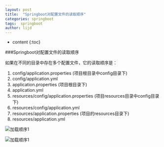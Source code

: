```yaml
---
layout: post
title:  "Springboot对配置文件的读取顺序"
categories: springboot
tags:  springboot
author: lijd
---
```


* content
{:toc}

###Springboot对配置文件的读取顺序

如果在不同的目录中存在多个配置文件，它的读取顺序是：
1. config/application.properties (项目根目录中config目录下)
2. config/application.yml
3. application.properties (项目根目录下)
4. application.yml
5. resources/config/application.properties (项目resources目录中config目录下)
6. resources/config/application.yml
7. resources/application.properties (项目的resources目录下)
8. resources/application.yml

![加载顺序1](http://129.204.42.126/images/springboot%E5%8A%A0%E8%BD%BD%E9%A1%BA%E5%BA%8F1.png)

![加载顺序1](http://129.204.42.126/images/springboot%E5%8A%A0%E8%BD%BD%E9%A1%BA%E5%BA%8F2.png)
